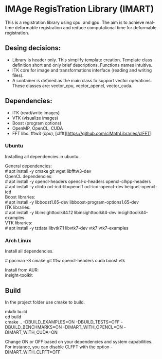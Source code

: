 # IMAge RegisTration Library (IMART)

This is a registration library using cpu, and gpu.
The aim is to achieve real-time deformable registration and reduce computational time for deformable registration.

## Desing decisions:

* Library is header only. This simplify template creation. Template class definition short and only brief descriptions. Functions names intuitive.
* ITK core for image and transformations interface (reading and writing files).
* A container is defined as the main class to support vector operations. These classes are: vector_cpu, vector_opencl, vector_cuda.

## Dependencies:
* ITK (read/write images)
* VTK (visualize images)
* Boost (program options)
* OpenMP, OpenCL, CUDA
* FFT libs: fftw3 (cpu), [clfft][https://github.com/clMathLibraries/clFFT]

### Ubuntu

Installing all dependencies in ubuntu.

General dependencies:\
\# apt install -y cmake git wget libfftw3-dev\
OpenCL dependencies:\
\# apt install -y opencl-headers opencl-c-headers opencl-clhpp-headers\
\# apt install -y clinfo ocl-icd-libopencl1 ocl-icd-opencl-dev beignet-opencl-icd\
Boost libraries:\
\# apt install -y libboost1.65-dev libboost-program-options1.65-dev\
ITK libraries:\
\# apt install -y libinsighttoolkit4.12 libinsighttoolkit4-dev insighttoolkit4-examples\
VTK libraries:\
\# apt install -y tzdata libvtk7.1 libvtk7-dev vtk7 vtk7-examples

### Arch Linux

Install all dependencies.

\# pacman -S cmake git fftw opencl-headers cuda boost vtk

Install from AUR:\
insight-toolkit

## Build

In the project folder use cmake to build.

mkdir build\
cd build\
cmake .. -DBUILD_EXAMPLES=ON -DBUILD_TESTS=OFF -DBUILD_BENCHMARKS=ON -DIMART_WITH_OPENCL=ON -DIMART_WITH_CUDA=ON

Change ON or OFF based on your dependencies and system capabilities. For instance, you can disable CLFFT with the option -DIMART_WITH_CLFFT=OFF 

